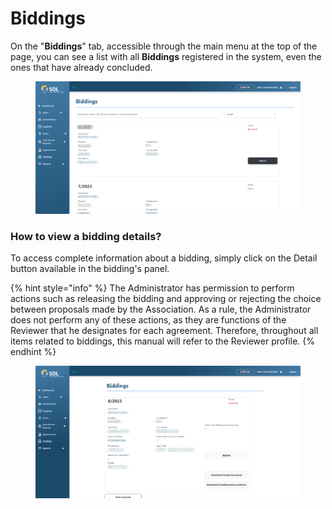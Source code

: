 # Biddings

On the "**Biddings**" tab, accessible through the main menu at the top of the page, you can see a list with all **Biddings** registered in the system, even the ones that have already concluded.

<figure><img src="../../../.gitbook/assets/bid-list.png" alt=""><figcaption></figcaption></figure>

### How to view a bidding details?

To access complete information about a bidding, simply click on the Detail button available in the bidding's panel.

{% hint style="info" %}
The Administrator has permission to perform actions such as releasing the bidding and approving or rejecting the choice between proposals made by the Association. As a rule, the Administrator does not perform any of these actions, as they are functions of the Reviewer that he designates for each agreement. Therefore, throughout all items related to biddings, this manual will refer to the Reviewer profile.
{% endhint %}

<figure><img src="../../../.gitbook/assets/bid-data.png" alt=""><figcaption></figcaption></figure>
